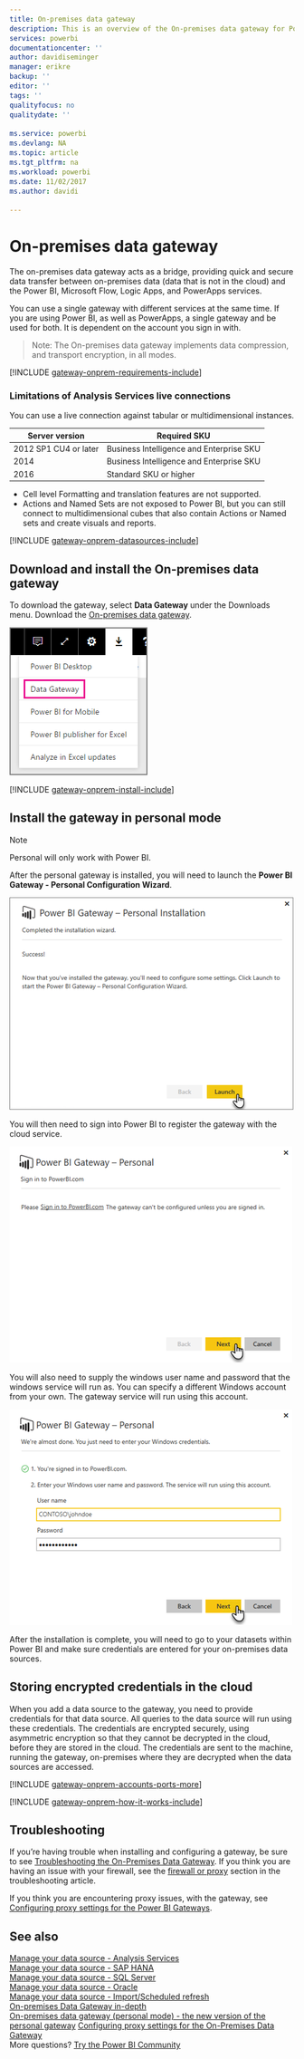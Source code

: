 ```yaml
---
title: On-premises data gateway
description: This is an overview of the On-premises data gateway for Power BI. You can use this gateway to work with DirectQuery data sources. You can also use this gateway to refresh cloud datasets with on-premises data.
services: powerbi
documentationcenter: ''
author: davidiseminger
manager: erikre
backup: ''
editor: ''
tags: ''
qualityfocus: no
qualitydate: ''

ms.service: powerbi
ms.devlang: NA
ms.topic: article
ms.tgt_pltfrm: na
ms.workload: powerbi
ms.date: 11/02/2017
ms.author: davidi

---
```

# On-premises data gateway
The on-premises data gateway acts as a bridge, providing quick and secure data transfer between on-premises data (data that is not in the cloud) and the Power BI, Microsoft Flow, Logic Apps, and PowerApps services.

You can use a single gateway with different services at the same time. If you are using Power BI, as well as PowerApps, a single gateway and be used for both. It is dependent on the account you sign in with.

> Note: The On-premises data gateway implements data compression, and transport encryption, in all modes.
> 
> 

<!-- Shared Requirements Include -->
[!INCLUDE [gateway-onprem-requirements-include](includes/gateway-onprem-requirements-include.md)]

### Limitations of Analysis Services live connections
You can use a live connection against tabular or multidimensional instances.

| **Server version** | **Required SKU** |
| --- | --- |
| 2012 SP1 CU4 or later |Business Intelligence and Enterprise SKU |
| 2014 |Business Intelligence and Enterprise SKU |
| 2016 |Standard SKU or higher |

* Cell level Formatting and translation features are not supported.
* Actions and Named Sets are not exposed to Power BI, but you can still connect to multidimensional cubes that also contain Actions or Named sets and create visuals and reports.

<!-- Shared Install steps Include -->
[!INCLUDE [gateway-onprem-datasources-include](includes/gateway-onprem-datasources-include.md)]

## Download and install the On-premises data gateway
To download the gateway, select **Data Gateway** under the Downloads menu. Download the [On-premises data gateway](http://go.microsoft.com/fwlink/?LinkID=820925).

![](media/powerbi-gateway-onprem/powerbi-download-data-gateway.png)

<!-- Shared Install steps Include -->
[!INCLUDE [gateway-onprem-install-include](includes/gateway-onprem-install-include.md)]

## Install the gateway in personal mode
> [!NOTE]
> Personal will only work with Power BI.
> 
> 

After the personal gateway is installed, you will need to launch the **Power BI Gateway - Personal Configuration Wizard**.

![](media/powerbi-gateway-onprem/personal-gateway-launch-configuration.png)

You will then need to sign into Power BI to register the gateway with the cloud service.

![](media/powerbi-gateway-onprem/personal-gateway-signin.png)

You will also need to supply the windows user name and password that the windows service will run as. You can specify a different Windows account from your own. The gateway service will run using this account.

![](media/powerbi-gateway-onprem/personal-gateway-windows-service.png)

After the installation is complete, you will need to go to your datasets within Power BI and make sure credentials are entered for your on-premises data sources.

<a name="credentials">

## Storing encrypted credentials in the cloud
When you add a data source to the gateway, you need to provide credentials for that data source. All queries to the data source will run using these credentials. The credentials are encrypted securely, using asymmetric encryption so that they cannot be decrypted in the cloud, before they are stored in the cloud. The credentials are sent to the machine, running the gateway, on-premises where they are decrypted when the data sources are accessed.

<!-- Account and Port information -->
[!INCLUDE [gateway-onprem-accounts-ports-more](includes/gateway-onprem-accounts-ports-more.md)]

<!-- How the gateway works -->
[!INCLUDE [gateway-onprem-how-it-works-include](includes/gateway-onprem-how-it-works-include.md)]

## Troubleshooting
If you’re having trouble when installing and configuring a gateway, be sure to see [Troubleshooting the On-Premises Data Gateway](powerbi-gateway-onprem-tshoot.md). If you think you are having an issue with your firewall, see the [firewall or proxy](powerbi-gateway-onprem-tshoot.md#firewall-or-proxy) section in the troubleshooting article.

If you think you are encountering proxy issues, with the gateway, see [Configuring proxy settings for the Power BI Gateways](powerbi-gateway-proxy.md).

## See also
[Manage your data source - Analysis Services](powerbi-gateway-enterprise-manage-ssas.md)  
[Manage your data source - SAP HANA](service-gateway-enterprise-manage-sap.md)  
[Manage your data source - SQL Server](service-gateway-enterprise-manage-sql.md)  
[Manage your data source - Oracle](powerbi-gateway-onprem-manage-oracle.md)  
[Manage your data source - Import/Scheduled refresh](service-gateway-enterprise-manage-scheduled-refresh.md)  
[On-premises Data Gateway in-depth](powerbi-gateway-onprem-indepth.md)  
[On-premises data gateway (personal mode) - the new version of the personal gateway](powerbi-gateway-personal-mode.md)
[Configuring proxy settings for the On-Premises Data Gateway](powerbi-gateway-proxy.md)  
More questions? [Try the Power BI Community](http://community.powerbi.com/)

